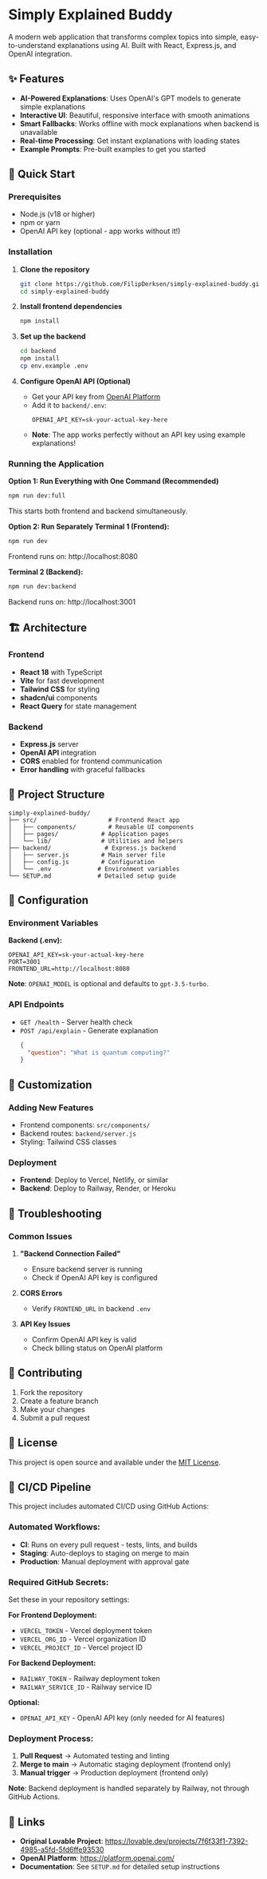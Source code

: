 # Simply Explained Buddy

A modern web application that transforms complex topics into simple, easy-to-understand explanations using AI. Built with React, Express.js, and OpenAI integration.

## ✨ Features

- **AI-Powered Explanations**: Uses OpenAI's GPT models to generate simple explanations
- **Interactive UI**: Beautiful, responsive interface with smooth animations
- **Smart Fallbacks**: Works offline with mock explanations when backend is unavailable
- **Real-time Processing**: Get instant explanations with loading states
- **Example Prompts**: Pre-built examples to get you started

## 🚀 Quick Start

### Prerequisites

- Node.js (v18 or higher)
- npm or yarn
- OpenAI API key (optional - app works without it!)

### Installation

1. **Clone the repository**
   ```bash
   git clone https://github.com/FilipDerksen/simply-explained-buddy.git
   cd simply-explained-buddy
   ```

2. **Install frontend dependencies**
   ```bash
   npm install
   ```

3. **Set up the backend**
   ```bash
   cd backend
   npm install
   cp env.example .env
   ```

4. **Configure OpenAI API (Optional)**
   - Get your API key from [OpenAI Platform](https://platform.openai.com/)
   - Add it to `backend/.env`:
     ```
     OPENAI_API_KEY=sk-your-actual-key-here
     ```
   - **Note**: The app works perfectly without an API key using example explanations!

### Running the Application

**Option 1: Run Everything with One Command (Recommended)**
```bash
npm run dev:full
```
This starts both frontend and backend simultaneously.

**Option 2: Run Separately**
**Terminal 1 (Frontend):**
```bash
npm run dev
```
Frontend runs on: http://localhost:8080

**Terminal 2 (Backend):**
```bash
npm run dev:backend
```
Backend runs on: http://localhost:3001

## 🏗️ Architecture

### Frontend
- **React 18** with TypeScript
- **Vite** for fast development
- **Tailwind CSS** for styling
- **shadcn/ui** components
- **React Query** for state management

### Backend
- **Express.js** server
- **OpenAI API** integration
- **CORS** enabled for frontend communication
- **Error handling** with graceful fallbacks

## 📁 Project Structure

```
simply-explained-buddy/
├── src/                    # Frontend React app
│   ├── components/         # Reusable UI components
│   ├── pages/            # Application pages
│   └── lib/              # Utilities and helpers
├── backend/               # Express.js backend
│   ├── server.js         # Main server file
│   ├── config.js         # Configuration
│   └── .env             # Environment variables
└── SETUP.md             # Detailed setup guide
```

## 🔧 Configuration

### Environment Variables

**Backend (.env):**
```
OPENAI_API_KEY=sk-your-actual-key-here
PORT=3001
FRONTEND_URL=http://localhost:8080
```

**Note**: `OPENAI_MODEL` is optional and defaults to `gpt-3.5-turbo`.

### API Endpoints

- `GET /health` - Server health check
- `POST /api/explain` - Generate explanation
  ```json
  {
    "question": "What is quantum computing?"
  }
  ```

## 🎨 Customization

### Adding New Features
- Frontend components: `src/components/`
- Backend routes: `backend/server.js`
- Styling: Tailwind CSS classes

### Deployment
- **Frontend**: Deploy to Vercel, Netlify, or similar
- **Backend**: Deploy to Railway, Render, or Heroku

## 🐛 Troubleshooting

### Common Issues

1. **"Backend Connection Failed"**
   - Ensure backend server is running
   - Check if OpenAI API key is configured

2. **CORS Errors**
   - Verify `FRONTEND_URL` in backend `.env`

3. **API Key Issues**
   - Confirm OpenAI API key is valid
   - Check billing status on OpenAI platform

## 🤝 Contributing

1. Fork the repository
2. Create a feature branch
3. Make your changes
4. Submit a pull request

## 📄 License

This project is open source and available under the [MIT License](LICENSE).

## 🚀 CI/CD Pipeline

This project includes automated CI/CD using GitHub Actions:

### **Automated Workflows:**
- **CI**: Runs on every pull request - tests, lints, and builds
- **Staging**: Auto-deploys to staging on merge to main
- **Production**: Manual deployment with approval gate

### **Required GitHub Secrets:**
Set these in your repository settings:

**For Frontend Deployment:**
- `VERCEL_TOKEN` - Vercel deployment token
- `VERCEL_ORG_ID` - Vercel organization ID
- `VERCEL_PROJECT_ID` - Vercel project ID

**For Backend Deployment:**
- `RAILWAY_TOKEN` - Railway deployment token
- `RAILWAY_SERVICE_ID` - Railway service ID

**Optional:**
- `OPENAI_API_KEY` - OpenAI API key (only needed for AI features)

### **Deployment Process:**
1. **Pull Request** → Automated testing and linting
2. **Merge to main** → Automatic staging deployment (frontend only)
3. **Manual trigger** → Production deployment (frontend only)

**Note**: Backend deployment is handled separately by Railway, not through GitHub Actions.

## 🔗 Links

- **Original Lovable Project**: https://lovable.dev/projects/7f6f33f1-7392-4985-a5fd-5fd6ffe93530
- **OpenAI Platform**: https://platform.openai.com/
- **Documentation**: See `SETUP.md` for detailed setup instructions
